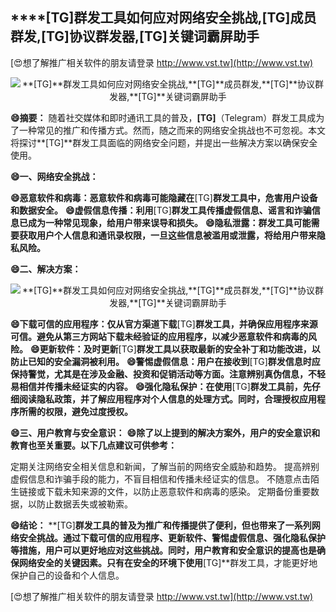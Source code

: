 ## ****[TG]**群发工具如何应对网络安全挑战,**[TG]**成员群发,**[TG]**协议群发器,**[TG]**关键词霸屏助手**

[😍想了解推广相关软件的朋友请登录 http://www.vst.tw](http://www.vst.tw)

 <center><img src="https://vst.tw/MP4/tuiguang/png/7.png" alt="**[TG]**群发工具如何应对网络安全挑战,**[TG]**成员群发,**[TG]**协议群发器,**[TG]**关键词霸屏助手"></center>

**😄摘要：**
随着社交媒体和即时通讯工具的普及，**[TG]**（Telegram）群发工具成为了一种常见的推广和传播方式。然而，随之而来的网络安全挑战也不可忽视。本文将探讨**[TG]**群发工具面临的网络安全问题，并提出一些解决方案以确保安全使用。

**😄一、网络安全挑战：**

**😄恶意软件和病毒：恶意软件和病毒可能隐藏在**[TG]**群发工具中，危害用户设备和数据安全。**
**😄虚假信息传播：利用**[TG]**群发工具传播虚假信息、谣言和诈骗信息已成为一种常见现象，给用户带来误导和损失。**
**😄隐私泄露：群发工具可能需要获取用户个人信息和通讯录权限，一旦这些信息被滥用或泄露，将给用户带来隐私风险。**

**😄二、解决方案：**

 <center><img src="https://vst.tw/MP4/tuiguang/png/8.png" alt="**[TG]**群发工具如何应对网络安全挑战,**[TG]**成员群发,**[TG]**协议群发器,**[TG]**关键词霸屏助手"></center>

**😄下载可信的应用程序：仅从官方渠道下载**[TG]**群发工具，并确保应用程序来源可信。避免从第三方网站下载未经验证的应用程序，以减少恶意软件和病毒的风险。**
**😄更新软件：及时更新**[TG]**群发工具以获取最新的安全补丁和功能改进，以防止已知的安全漏洞被利用。**
**😄警惕虚假信息：用户在接收到**[TG]**群发信息时应保持警觉，尤其是在涉及金融、投资和促销活动等方面。注意辨别真伪信息，不轻易相信并传播未经证实的内容。**
**😄强化隐私保护：在使用**[TG]**群发工具前，先仔细阅读隐私政策，并了解应用程序对个人信息的处理方式。同时，合理授权应用程序所需的权限，避免过度授权。**

**😄三、用户教育与安全意识：**
**😄除了以上提到的解决方案外，用户的安全意识和教育也至关重要。以下几点建议可供参考：**

定期关注网络安全相关信息和新闻，了解当前的网络安全威胁和趋势。
提高辨别虚假信息和诈骗手段的能力，不盲目相信和传播未经证实的信息。
不随意点击陌生链接或下载未知来源的文件，以防止恶意软件和病毒的感染。
定期备份重要数据，以防止数据丢失或被勒索。

**😄结论：**
**[TG]**群发工具的普及为推广和传播提供了便利，但也带来了一系列网络安全挑战。通过下载可信的应用程序、更新软件、警惕虚假信息、强化隐私保护等措施，用户可以更好地应对这些挑战。同时，用户教育和安全意识的提高也是确保网络安全的关键因素。只有在安全的环境下使用**[TG]**群发工具，才能更好地保护自己的设备和个人信息。

[😍想了解推广相关软件的朋友请登录 http://www.vst.tw](http://www.vst.tw)



